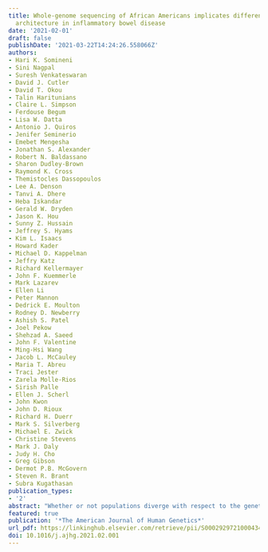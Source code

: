 ```yaml
---
title: Whole-genome sequencing of African Americans implicates differential genetic
  architecture in inflammatory bowel disease
date: '2021-02-01'
draft: false
publishDate: '2021-03-22T14:24:26.558066Z'
authors:
- Hari K. Somineni
- Sini Nagpal
- Suresh Venkateswaran
- David J. Cutler
- David T. Okou
- Talin Haritunians
- Claire L. Simpson
- Ferdouse Begum
- Lisa W. Datta
- Antonio J. Quiros
- Jenifer Seminerio
- Emebet Mengesha
- Jonathan S. Alexander
- Robert N. Baldassano
- Sharon Dudley-Brown
- Raymond K. Cross
- Themistocles Dassopoulos
- Lee A. Denson
- Tanvi A. Dhere
- Heba Iskandar
- Gerald W. Dryden
- Jason K. Hou
- Sunny Z. Hussain
- Jeffrey S. Hyams
- Kim L. Isaacs
- Howard Kader
- Michael D. Kappelman
- Jeffry Katz
- Richard Kellermayer
- John F. Kuemmerle
- Mark Lazarev
- Ellen Li
- Peter Mannon
- Dedrick E. Moulton
- Rodney D. Newberry
- Ashish S. Patel
- Joel Pekow
- Shehzad A. Saeed
- John F. Valentine
- Ming-Hsi Wang
- Jacob L. McCauley
- Maria T. Abreu
- Traci Jester
- Zarela Molle-Rios
- Sirish Palle
- Ellen J. Scherl
- John Kwon
- John D. Rioux
- Richard H. Duerr
- Mark S. Silverberg
- Michael E. Zwick
- Christine Stevens
- Mark J. Daly
- Judy H. Cho
- Greg Gibson
- Dermot P.B. McGovern
- Steven R. Brant
- Subra Kugathasan
publication_types:
- '2'
abstract: "Whether or not populations diverge with respect to the genetic contribution to risk of specific complex diseases is relevant to understanding the evolution of susceptibility and origins of health disparities. Here, we describe a large-scale whole-genome sequencing study of inflammatory bowel disease encompassing 1,774 affected individuals and 1,644 healthy control Americans with African ancestry (African Americans). Although no new loci for inflammatory bowel disease are discovered at genome-wide significance levels, we identify numerous instances of differential effect sizes in combination with divergent allele frequencies. For example, the major effect at PTGER4 fine maps to a single credible interval of 22 SNPs corresponding to one of four independent associations at the locus in European ancestry individuals but with an elevated odds ratio for Crohn disease in African Americans. A rare variant aggregate analysis implicates Ca2+-binding neuro-immunomodulator CALB2 in ulcerative colitis. Highly significant overall overlap of common variant risk for inflammatory bowel disease susceptibility between individuals with African and European ancestries was observed, with 41 of 241 previously known lead variants replicated and overall correlations in effect sizes of 0.68 for combined inflammatory bowel disease. Nevertheless, subtle differences influence the performance of polygenic risk scores, and we show that ancestry-appropriate weights significantly improve polygenic prediction in the highest percentiles of risk. The median amount of variance explained per locus remains the same in African and European cohorts, providing evidence for compensation of effect sizes as allele frequencies diverge, as expected under a highly polygenic model of disease."
featured: true
publication: '*The American Journal of Human Genetics*'
url_pdf: https://linkinghub.elsevier.com/retrieve/pii/S0002929721000434
doi: 10.1016/j.ajhg.2021.02.001
---
```


